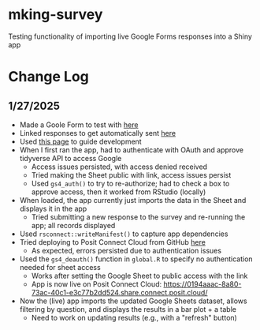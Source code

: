 # mking-survey

Testing functionality of importing live Google Forms responses into a Shiny app

# Change Log

## 1/27/2025

* Made a Goole Form to test with [here](https://docs.google.com/forms/d/e/1FAIpQLScP3766W9xhidr5f8I_WfGB64aZ5uXeIErItu-tzH11rMiCZQ/viewform)
* Linked responses to get automatically sent [here](https://docs.google.com/spreadsheets/d/1rQR8V3xblApe03yE5yqGdqnqSR9_rj1ySf685KOow4Y/edit?gid=194633045#gid=194633045)
* Used [this page](https://forum.posit.co/t/trying-to-display-a-table-from-live-poll-results-using-r-shiny/84330/3) to guide development
* When I first ran the app, had to authenticate with OAuth and approve tidyverse API to access Google
  + Access issues persisted, with access denied received
  + Tried making the Sheet public with link, access issues persist
  + Used `gs4_auth()` to try to re-authorize; had to check a box to approve access, then it worked from RStudio (locally)
* When loaded, the app currently just imports the data in the Sheet and displays it in the app
  + Tried submitting a new response to the survey and re-running the app; all records displayed
* Used `rsconnect::writeManifest()` to capture app dependencies
* Tried deploying to Posit Connect Cloud from GitHub [here](https://connect.posit.cloud/zajichek/content/0194aaac-8a80-73ac-40c1-e3c77b2dd524)
  + As expected, errors persisted due to authentication issues
* Used the `gs4_deauth()` function in `global.R` to specify no authentication needed for sheet access
  + Works after setting the Google Sheet to public access with the link
  + App is now live on Posit Connect Cloud: https://0194aaac-8a80-73ac-40c1-e3c77b2dd524.share.connect.posit.cloud/
* Now the (live) app imports the updated Google Sheets dataset, allows filtering by question, and displays the results in a bar plot + a table
  + Need to work on updating results (e.g., with a "refresh" button)